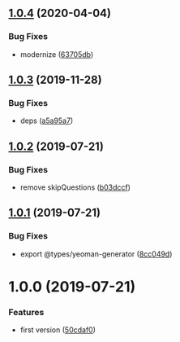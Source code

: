 ## [1.0.4](https://github.com/NaturalCycles/yeoman-lib/compare/v1.0.3...v1.0.4) (2020-04-04)


### Bug Fixes

* modernize ([63705db](https://github.com/NaturalCycles/yeoman-lib/commit/63705db76beccc12757b1c1f8423dc194f1f11ec))

## [1.0.3](https://github.com/NaturalCycles/yeoman-lib/compare/v1.0.2...v1.0.3) (2019-11-28)


### Bug Fixes

* deps ([a5a95a7](https://github.com/NaturalCycles/yeoman-lib/commit/a5a95a7aeb89cd7c29c727f313a0b919f52ee0b7))

## [1.0.2](https://github.com/NaturalCycles/yeoman-lib/compare/v1.0.1...v1.0.2) (2019-07-21)


### Bug Fixes

* remove skipQuestions ([b03dccf](https://github.com/NaturalCycles/yeoman-lib/commit/b03dccf))

## [1.0.1](https://github.com/NaturalCycles/yeoman-lib/compare/v1.0.0...v1.0.1) (2019-07-21)


### Bug Fixes

* export @types/yeoman-generator ([8cc049d](https://github.com/NaturalCycles/yeoman-lib/commit/8cc049d))

# 1.0.0 (2019-07-21)


### Features

* first version ([50cdaf0](https://github.com/NaturalCycles/yeoman-lib/commit/50cdaf0))
